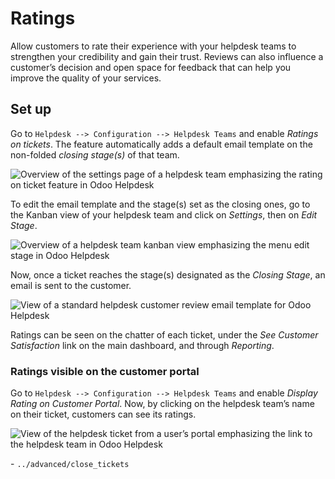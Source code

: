 # Ratings

Allow customers to rate their experience with your helpdesk teams to
strengthen your credibility and gain their trust. Reviews can also
influence a customer’s decision and open space for feedback that can
help you improve the quality of your services.

## Set up

Go to `Helpdesk --> Configuration --> Helpdesk Teams` and enable
*Ratings on tickets*. The feature automatically adds a default email
template on the non-folded *closing stage(s)* of that team.

![Overview of the settings page of a helpdesk team emphasizing the
rating on ticket feature&#10;in Odoo
Helpdesk](ratings/ratings_on_tickets.png)

To edit the email template and the stage(s) set as the closing ones, go
to the Kanban view of your helpdesk team and click on *Settings*, then
on *Edit Stage*.

![Overview of a helpdesk team kanban view emphasizing the menu edit
stage in Odoo Helpdesk](ratings/edit_stage.png)

Now, once a ticket reaches the stage(s) designated as the *Closing
Stage*, an email is sent to the customer.

![View of a standard helpdesk customer review email template for Odoo
Helpdesk](ratings/email_customer_feedback.png)

Ratings can be seen on the chatter of each ticket, under the *See
Customer Satisfaction* link on the main dashboard, and through
*Reporting*.

### Ratings visible on the customer portal

Go to `Helpdesk --> Configuration --> Helpdesk Teams` and enable
*Display Rating on Customer Portal*. Now, by clicking on the helpdesk
team’s name on their ticket, customers can see its ratings.

![View of the helpdesk ticket from a user’s portal emphasizing the link
to the helpdesk team&#10;in Odoo Helpdesk](ratings/customer_portal.png)

<div class="seealso">

\- `../advanced/close_tickets`

</div>
